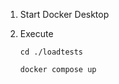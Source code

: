 1. Start Docker Desktop

2. Execute
  
    ```shell
   cd ./loadtests
    ```

    ```shell
   docker compose up
    ```
